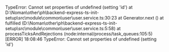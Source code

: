 TypeError: Cannot set properties of undefined (setting 'id')
    at D:\Noman\other\ph\backend-express-ts-init-setup\src\module\common\user\user.service.ts:30:23
    at Generator.next (<anonymous>)
    at fulfilled (D:\Noman\other\ph\backend-express-ts-init-setup\src\module\common\user\user.service.ts:5:58)
    at processTicksAndRejections (node:internal/process/task_queues:105:5)
[ERROR] 18:08:46 TypeError: Cannot set properties of undefined (setting 'id')